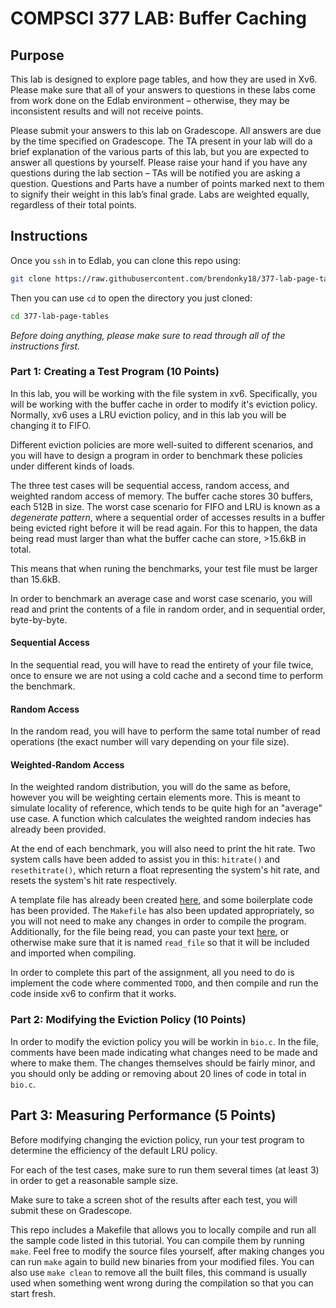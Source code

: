# COMPSCI 377 LAB: Buffer Caching

## Purpose

This lab is designed to explore page tables, and how they are used in Xv6. Please make sure that all of your answers to questions in these labs come from work done on the Edlab environment – otherwise, they may be inconsistent results and will not receive points.

Please submit your answers to this lab on Gradescope. All answers are due by the time specified on Gradescope. The TA present in your lab will do a brief explanation of the various parts of this lab, but you are expected to answer all questions by yourself. Please raise your hand if you have any questions during the lab section – TAs will be notified you are asking a question. Questions and Parts have a number of points marked next to them to signify their weight in this lab’s final grade. Labs are weighted equally, regardless of their total points.

## Instructions
Once you `ssh` in to Edlab, you can clone this repo using:

```bash
git clone https://raw.githubusercontent.com/brendonky18/377-lab-page-tables/
```

Then you can use `cd` to open the directory you just cloned:

```bash
cd 377-lab-page-tables
```

*Before doing anything, please make sure to read through all of the instructions first.*

### Part 1: Creating a Test Program (10 Points)

In this lab, you will be working with the file system in xv6. Specifically, you will be working with the buffer cache in order to modify it's eviction policy. Normally, xv6 uses a LRU eviction policy, and in this lab you will be changing it to FIFO.

Different eviction policies are more well-suited to different scenarios, and you will have to design a program in order to benchmark these policies under different kinds of loads. 

The three test cases will be sequential access, random access, and weighted random access of memory. The buffer cache stores 30 buffers, each 512B in size. The worst case scenario for FIFO and LRU is known as a *degenerate pattern*, where a sequential order of accesses results in a buffer being evicted right before it will be read again. For this to happen, the data being read must larger than what the buffer cache can store, >15.6kB in total. 

This means that when runing the benchmarks, your test file must be larger than 15.6kB. 

In order to benchmark an average case and worst case scenario, you will read and print the contents of a file in random order, and in sequential order, byte-by-byte. 

#### Sequential Access
In the sequential read, you will have to read the entirety of your file twice, once to ensure we are not using a cold cache and a second time to perform the benchmark.  

#### Random Access
In the random read, you will have to perform the same total number of read operations (the exact number will vary depending on your file size).

#### Weighted-Random Access
In the weighted random distribution, you will do the same as before, however you will be weighting certain elements more. This is meant to simulate locality of reference, which tends to be quite high for an "average" use case. A function which calculates the weighted random indecies has already been provided. 

At the end of each benchmark, you will also need to print the hit rate. Two system calls have been added to assist you in this: `hitrate()` and `resethitrate()`, which return a float representing the system's hit rate, and resets the system's hit rate respectively.

A template file has already been created [here](xv6/benchmark.c), and some boilerplate code has been provided. The `Makefile` has also been updated appropriately, so you will not need to make any changes in order to compile the program. Additionally, for the file being read, you can paste your text [here](xv6/read_file), or otherwise make sure that it is named `read_file` so that it will be included and imported when compiling. 

In order to complete this part of the assignment, all you need to do is implement the code where commented `TODO`, and then compile and run the code inside xv6 to confirm that it works.

### Part 2: Modifying the Eviction Policy (10 Points)

In order to modify the eviction policy you will be workin in `bio.c`. In the file, comments have been made indicating what changes need to be made and where to make them. The changes themselves should be fairly minor, and you should only be adding or removing about 20 lines of code in total in `bio.c`. 

## Part 3: Measuring Performance (5 Points)
Before modifying changing the eviction policy, run your test program to determine the efficiency of the default LRU policy.

For each of the test cases, make sure to run them several times (at least 3) in order to get a reasonable sample size. 

Make sure to take a screen shot of the results after each test, you will submit these on Gradescope. 

This repo includes a Makefile that allows you to locally compile and run all the sample code listed in this tutorial. You can compile them by running `make`. Feel free to modify the source files yourself, after making changes you can run `make` again to build new binaries from your modified files. You can also use `make clean` to remove all the built files, this command is usually used when something went wrong during the compilation so that you can start fresh. 

